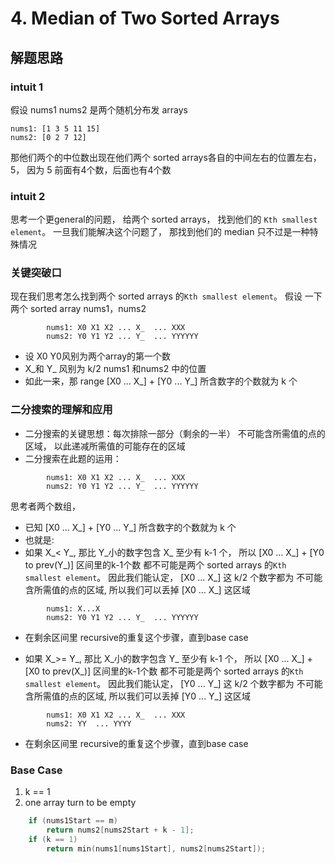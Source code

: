 # 4. Median of Two Sorted Arrays

## 解题思路

### intuit 1

假设 nums1 nums2 是两个随机分布发 arrays

```
nums1: [1 3 5 11 15]
nums2: [0 2 7 12]
```

那他们两个的中位数出现在他们两个 sorted arrays各自的中间左右的位置左右，5， 因为 5 前面有4个数，后面也有4个数

### intuit 2

思考一个更general的问题， 给两个 sorted arrays， 找到他们的 ```Kth smallest element```。 一旦我们能解决这个问题了， 那找到他们的 median 只不过是一种特殊情况

### 关键突破口

现在我们思考怎么找到两个 sorted arrays 的```Kth smallest element```。 假设 一下两个 sorted array nums1，nums2

```
        nums1: X0 X1 X2 ... X_  ... XXX
        nums2: Y0 Y1 Y2 ... Y_  ... YYYYYY
```

- 设 X0 Y0风别为两个array的第一个数
- X_和 Y_ 风别为 k/2 nums1 和nums2 中的位置
- 如此一来，那 range [X0 ... X_] + [Y0 ... Y_] 所含数字的个数就为 k 个

### 二分搜索的理解和应用

- 二分搜索的关键思想：每次排除一部分（剩余的一半） 不可能含所需值的点的区域， 以此递减所需值的可能存在的区域
- 二分搜索在此题的运用：

```
        nums1: X0 X1 X2 ... X_  ... XXX
        nums2: Y0 Y1 Y2 ... Y_  ... YYYYYY
```

思考者两个数组，

- 已知 [X0 ... X_] + [Y0 ... Y_] 所含数字的个数就为 k 个
- 也就是:
- 如果 X_< Y_, 那比 Y_小的数字包含 X_ 至少有 k-1 个， 所以 [X0 ... X_] + [Y0 to prev(Y_)] 区间里的k-1个数 都不可能是两个 sorted arrays 的```Kth smallest element```。 因此我们能认定， [X0 ... X_] 这 k/2 个数字都为 不可能含所需值的点的区域, 所以我们可以丢掉 [X0 ... X_] 这区域

```
        nums1: X...X
        nums2: Y0 Y1 Y2 ... Y_  ... YYYYYY
```

- 在剩余区间里 recursive的重复这个步骤，直到base case

- 如果 X_>= Y_, 那比 X_小的数字包含 Y_ 至少有 k-1 个， 所以 [X0 ... X_] + [X0 to prev(X_)] 区间里的k-1个数 都不可能是两个 sorted arrays 的```Kth smallest element```。 因此我们能认定， [Y0 ... Y_] 这 k/2 个数字都为 不可能含所需值的点的区域, 所以我们可以丢掉 [Y0 ... Y_] 这区域

```
        nums1: X0 X1 X2 ... X_  ... XXX
        nums2: YY  ... YYYY
```

- 在剩余区间里 recursive的重复这个步骤，直到base case

### Base Case

1. k == 1
2. one array turn to be empty

```cpp
    if (nums1Start == m)
        return nums2[nums2Start + k - 1];
    if (k == 1)
        return min(nums1[nums1Start], nums2[nums2Start]);
```
